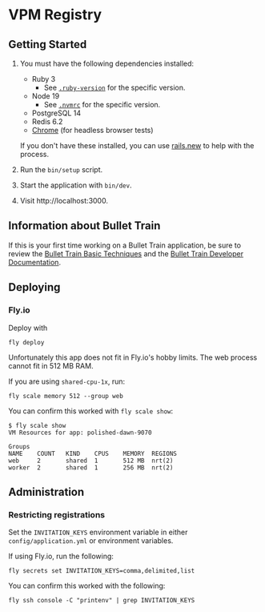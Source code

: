 # VPM Registry

## Getting Started

1. You must have the following dependencies installed:

     - Ruby 3
          - See [`.ruby-version`](.ruby-version) for the specific version.
     - Node 19
          - See [`.nvmrc`](.nvmrc) for the specific version.
     - PostgreSQL 14
     - Redis 6.2
     - [Chrome](https://www.google.com/search?q=chrome) (for headless browser tests)

    If you don't have these installed, you can use [rails.new](https://rails.new) to help with the process.

2. Run the `bin/setup` script.
3. Start the application with `bin/dev`.
4. Visit http://localhost:3000.

## Information about Bullet Train
If this is your first time working on a Bullet Train application, be sure to review the [Bullet Train Basic Techniques](https://bullettrain.co/docs/getting-started) and the [Bullet Train Developer Documentation](https://bullettrain.co/docs).

## Deploying

### Fly.io

Deploy with

```
fly deploy
```

Unfortunately this app does not fit in Fly.io's hobby limits. The web process cannot fit in 512 MB RAM.

If you are using `shared-cpu-1x`, run:

```
fly scale memory 512 --group web
```

You can confirm this worked with `fly scale show`:

```
$ fly scale show
VM Resources for app: polished-dawn-9070

Groups
NAME    COUNT   KIND    CPUS    MEMORY  REGIONS
web     2       shared  1       512 MB  nrt(2)
worker  2       shared  1       256 MB  nrt(2)
```

## Administration

### Restricting registrations

Set the `INVITATION_KEYS` environment variable in either `config/application.yml` or environment variables.

If using Fly.io, run the following:

```
fly secrets set INVITATION_KEYS=comma,delimited,list
```

You can confirm this worked with the following:

```
fly ssh console -C "printenv" | grep INVITATION_KEYS
```
